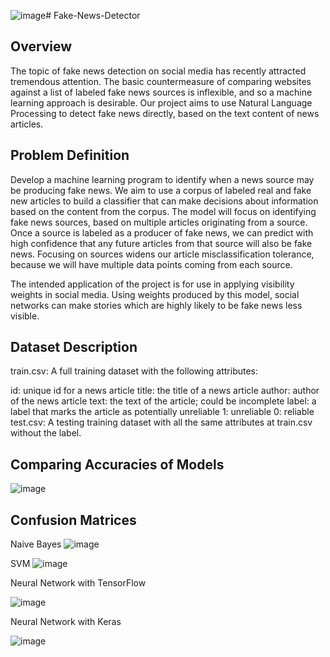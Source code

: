 ![image](https://github.com/manavmathur100/Fake-News-Detector/assets/70790093/ba1bb104-cb4f-41c3-bd8c-1d53fcfc6a0f)# Fake-News-Detector

## Overview
The topic of fake news detection on social media has recently attracted tremendous attention. The basic countermeasure of comparing websites against a list of labeled fake news sources is inflexible, and so a machine learning approach is desirable. Our project aims to use Natural Language Processing to detect fake news directly, based on the text content of news articles.

## Problem Definition
Develop a machine learning program to identify when a news source may be producing fake news. We aim to use a corpus of labeled real and fake new articles to build a classifier that can make decisions about information based on the content from the corpus. The model will focus on identifying fake news sources, based on multiple articles originating from a source. Once a source is labeled as a producer of fake news, we can predict with high confidence that any future articles from that source will also be fake news. Focusing on sources widens our article misclassification tolerance, because we will have multiple data points coming from each source.

The intended application of the project is for use in applying visibility weights in social media. Using weights produced by this model, social networks can make stories which are highly likely to be fake news less visible.

## Dataset Description
train.csv: A full training dataset with the following attributes:

id: unique id for a news article
title: the title of a news article
author: author of the news article
text: the text of the article; could be incomplete
label: a label that marks the article as potentially unreliable
1: unreliable
0: reliable
test.csv: A testing training dataset with all the same attributes at train.csv without the label.

## Comparing Accuracies of Models
![image](https://github.com/manavmathur100/Fake-News-Detector/assets/70790093/8bee0a73-c645-46d0-b33c-d8f8d4c0294d)

## Confusion Matrices

Naive Bayes
![image](https://github.com/manavmathur100/Fake-News-Detector/assets/70790093/3750e7bd-793e-4cce-b0eb-f932a4ecfdab)

SVM
![image](https://github.com/manavmathur100/Fake-News-Detector/assets/70790093/52315e7e-2b52-4983-af8e-d7bf54a7ca7a)


Neural Network with TensorFlow

![image](https://github.com/manavmathur100/Fake-News-Detector/assets/70790093/25e17060-51c5-4698-87bc-5a00879ee75c)

Neural Network with Keras

![image](https://github.com/manavmathur100/Fake-News-Detector/assets/70790093/d939d501-4ecd-4a30-a96b-cbf740f017f4)




